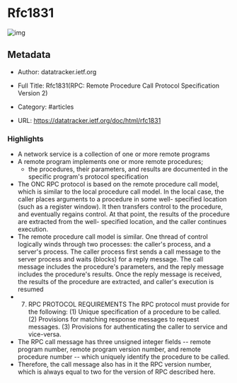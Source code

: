 # Rfc1831

![img](https://readwise-assets.s3.amazonaws.com/static/images/article0.00998d930354.png)

## Metadata

- Author: datatracker.ietf.org

- Full Title: Rfc1831(RPC: Remote Procedure Call Protocol Specification Version 2)

- Category: #articles

- URL: https://datatracker.ietf.org/doc/html/rfc1831

### Highlights

- A network service is a collection of one or more remote programs
- A remote program implements one or more remote procedures;
  - the procedures, their parameters, and results are documented in the specific program's protocol specification
- The ONC RPC protocol is based on the remote procedure call model,
  which is similar to the local procedure call model. In the local
  case, the caller places arguments to a procedure in some well-
  specified location (such as a register window). It then transfers
  control to the procedure, and eventually regains control. At that
  point, the results of the procedure are extracted from the well-
  specified location, and the caller continues execution.
- The remote procedure call model is similar. One thread of control
  logically winds through two processes: the caller's process, and a
  server's process. The caller process first sends a call message to
  the server process and waits (blocks) for a reply message. The call
  message includes the procedure's parameters, and the reply message
  includes the procedure's results. Once the reply message is
  received, the results of the procedure are extracted, and caller's
  execution is resumed
- 7. RPC PROTOCOL REQUIREMENTS
     The RPC protocol must provide for the following:
     (1) Unique specification of a procedure to be called.
     (2) Provisions for matching response messages to request messages.
     (3) Provisions for authenticating the caller to service and
     vice-versa.
- The RPC call message has three unsigned integer fields -- remote
  program number, remote program version number, and remote procedure
  number -- which uniquely identify the procedure to be called.
- Therefore, the
  call message also has in it the RPC version number, which is always
  equal to two for the version of RPC described here.
